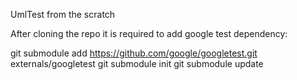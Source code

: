 UmlTest from the scratch

After cloning the repo it is required to add google test dependency:

git submodule add https://github.com/google/googletest.git externals/googletest
git submodule init
git submodule update
